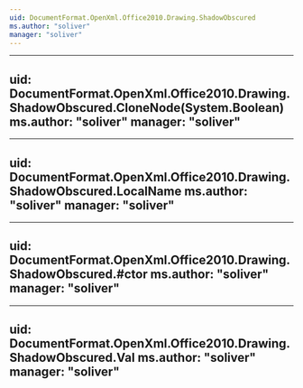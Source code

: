 ```yaml
---
uid: DocumentFormat.OpenXml.Office2010.Drawing.ShadowObscured
ms.author: "soliver"
manager: "soliver"
---
```


---
uid: DocumentFormat.OpenXml.Office2010.Drawing.ShadowObscured.CloneNode(System.Boolean)
ms.author: "soliver"
manager: "soliver"
---

---
uid: DocumentFormat.OpenXml.Office2010.Drawing.ShadowObscured.LocalName
ms.author: "soliver"
manager: "soliver"
---

---
uid: DocumentFormat.OpenXml.Office2010.Drawing.ShadowObscured.#ctor
ms.author: "soliver"
manager: "soliver"
---

---
uid: DocumentFormat.OpenXml.Office2010.Drawing.ShadowObscured.Val
ms.author: "soliver"
manager: "soliver"
---
